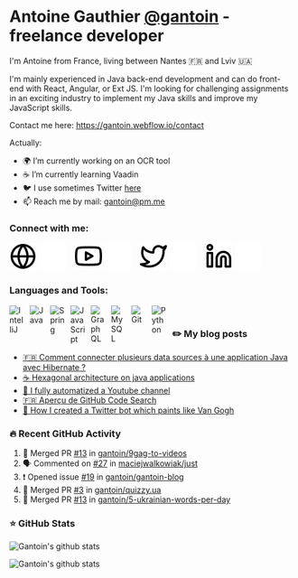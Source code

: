 # Antoine Gauthier [@gantoin](https://github.com/gantoin) - freelance developer
I'm Antoine from France, living between Nantes 🇫🇷 and Lviv 🇺🇦

I'm mainly experienced in Java back-end development and can do front-end with React, Angular, or Ext JS. I'm looking for challenging assignments in an exciting industry to implement my Java skills and improve my JavaScript skills.

Contact me here: https://gantoin.webflow.io/contact

<!--
**MikeCodeur/MikeCodeur** is a ✨ _special_ ✨ repository because its `README.md` (this file) appears on your GitHub profile.
-->
Actually:

- 🌍 I’m currently working on an OCR tool
- ☕️ I’m currently learning Vaadin
- 🐦 I use sometimes Twitter [here](https://twitter.com/gant0in)
- 📫 Reach me by mail: [gantoin@pm.me](mailto:gantoin@pm.me)


### Connect with me:

[![img_contact](./img/globe-light.svg)](https://gantoin.webflow.io#gh-light-mode-only)
[![img_contact](./img/globe-dark.svg)](https://gantoin.webflow.io#gh-dark-mode-only)
&nbsp;&nbsp;
[![img_contact](./img/youtube-light.svg)](https://www.youtube.com/channel/UCRj2b3SVmPRRG5X5psJ8nrw#gh-light-mode-only)
[![img_contact](./img/youtube-dark.svg)](https://www.youtube.com/channel/UCRj2b3SVmPRRG5X5psJ8nrw#gh-dark-mode-only)
&nbsp;&nbsp;
[![img_contact](./img/twitter-light.svg)](https://twitter.com/gant0in#gh-light-mode-only)
[![img_contact](./img/twitter-dark.svg)](https://twitter.com/gant0in#gh-dark-mode-only)
&nbsp;&nbsp;
[![img_contact](./img/linkedin-light.svg)](https://www.linkedin.com/in/antoine-gauthier-767218a9#gh-light-mode-only)
[![img_contact](./img/linkedin-dark.svg)](https://www.linkedin.com/in/antoine-gauthier-767218a9#gh-dark-mode-only)

### Languages and Tools:

<img align="left" alt="IntelliJ" width="26px" src="https://cdn.jsdelivr.net/gh/devicons/devicon/icons/intellij/intellij-original.svg" style="padding-right:10px;" />

<img align="left" alt="Java" width="26px" src="https://cdn.jsdelivr.net/gh/devicons/devicon/icons/java/java-original.svg" style="padding-right:10px;" />
<img align="left" alt="Spring" width="26px" src="https://cdn.jsdelivr.net/gh/devicons/devicon/icons/spring/spring-original.svg" style="padding-right:10px;" />
<img align="left" alt="JavaScript" width="26px" src="https://cdn.jsdelivr.net/gh/devicons/devicon/icons/javascript/javascript-original.svg" style="padding-right:10px;" />
<img align="left" alt="GraphQL" width="26px" src="https://cdn.jsdelivr.net/gh/devicons/devicon/icons/graphql/graphql-plain.svg" style="padding-right:10px;" />
<img align="left" alt="MySQL" width="26px" src="https://cdn.jsdelivr.net/gh/devicons/devicon/icons/mysql/mysql-original.svg" style="padding-right:10px;" />
<img align="left" alt="Git" width="26px" src="https://cdn.jsdelivr.net/gh/devicons/devicon/icons/git/git-original.svg" style="padding-right:10px;" />
<img align="left" alt="Python" width="26px" src="https://cdn.jsdelivr.net/gh/devicons/devicon/icons/python/python-original.svg" style="padding-right:10px;" />

<br />

### ✏️ My blog posts

<!-- BLOG-POST-LIST:START -->
- [🇫🇷 Comment connecter plusieurs data sources à une application Java avec Hibernate ?](https://gantoin.webflow.io/posts/comment-connecter-plusieurs-data-sources-a-une-application-java-avec-hibernate)
- [☕️ Hexagonal architecture on java applications](https://gantoin.webflow.io/posts/hexagonal-architecture-on-java-applications)
- [🤖 I fully automatized a Youtube channel](https://gantoin.webflow.io/posts/i-fully-automatized-a-youtube-channel)
- [🇫🇷 Aperçu de GitHub Code Search](https://gantoin.webflow.io/posts/apercu-de-github-code-search)
- [🎨 How I created a Twitter bot which paints like Van Gogh](https://gantoin.webflow.io/posts/a-bot-paints-like-van-gogh)
<!-- BLOG-POST-LIST:END -->

### 🔥 Recent GitHub Activity
<!--START_SECTION:activity-->
1. 🎉 Merged PR [#13](https://github.com/gantoin/9gag-to-videos/pull/13) in [gantoin/9gag-to-videos](https://github.com/gantoin/9gag-to-videos)
2. 🗣 Commented on [#27](https://github.com/maciejwalkowiak/just/issues/27) in [maciejwalkowiak/just](https://github.com/maciejwalkowiak/just)
3. ❗️ Opened issue [#19](https://github.com/gantoin/gantoin-blog/issues/19) in [gantoin/gantoin-blog](https://github.com/gantoin/gantoin-blog)
4. 🎉 Merged PR [#3](https://github.com/gantoin/quizzy.ua/pull/3) in [gantoin/quizzy.ua](https://github.com/gantoin/quizzy.ua)
5. 🎉 Merged PR [#13](https://github.com/gantoin/5-ukrainian-words-per-day/pull/13) in [gantoin/5-ukrainian-words-per-day](https://github.com/gantoin/5-ukrainian-words-per-day)
<!--END_SECTION:activity-->

### ⭐ GitHub Stats

![Gantoin's github stats](https://github-readme-stats.vercel.app/api?username=gantoin&show_icons=true&theme=dark)

![Gantoin's github stats](https://github-readme-stats.vercel.app/api/top-langs/?username=gantoin&layout=compact&theme=dark)

